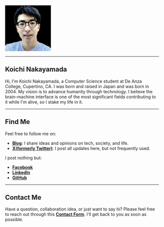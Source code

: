 
![Koichi's Photo](profile150.jpg)

---

## Koichi Nakayamada

Hi, I'm Koichi Nakayamada, a Computer Science student at De Anza College, Cupertino, CA. I was born and raised in Japan and was born in 2004. My vision is to advance humanity through technology. I believe the brain-machine interface is one of the most significant fields contributing to it while I'm alive, so I stake my life in it.

---

## Find Me

Feel free to follow me on: 

- [**Blog**](https://koichin.medium.com): I share ideas and opinions on tech, society, and life.
- [**X(formerly Twitter)**](https://x.com/koichincom): I post all updates here, but not frequently used.

I post nothing but: 

- [**Facebook**](https://www.facebook.com/koichincom)
- [**LinkedIn**](https://linkedin.com/in/koichinakayamada)
- [**GitHub**](https://github.com/koichinakayamada)

---

## Contact Me

Have a question, collaboration idea, or just want to say hi? Please feel free to reach out through this [**Contact Form**](https://forms.gle/TTmCVmB7TK8fyH5Z8). I'll get back to you as soon as possible.

